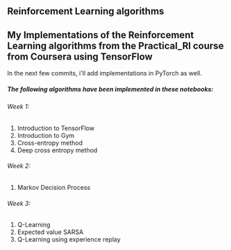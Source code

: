 

## Reinforcement Learning algorithms


## My Implementations of the Reinforcement Learning algorithms from the Practical_Rl course from Coursera using TensorFlow



In the next few commits, i'll add implementations in PyTorch as well.


##### The following algorithms have been implemented in these notebooks:

###### Week 1:
1. Introduction to TensorFlow
2. Introduction to Gym
3. Cross-entropy method
4. Deep cross entropy method


###### Week 2:
1. Markov Decision Process

###### Week 3:
1. Q-Learning
2. Expected value SARSA
3. Q-Learning using experience replay 